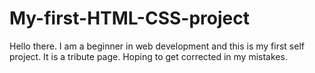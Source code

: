 # My-first-HTML-CSS-project
Hello there. I am a beginner in web development and this is my first self project. It is a tribute page. Hoping to get corrected in my mistakes.
